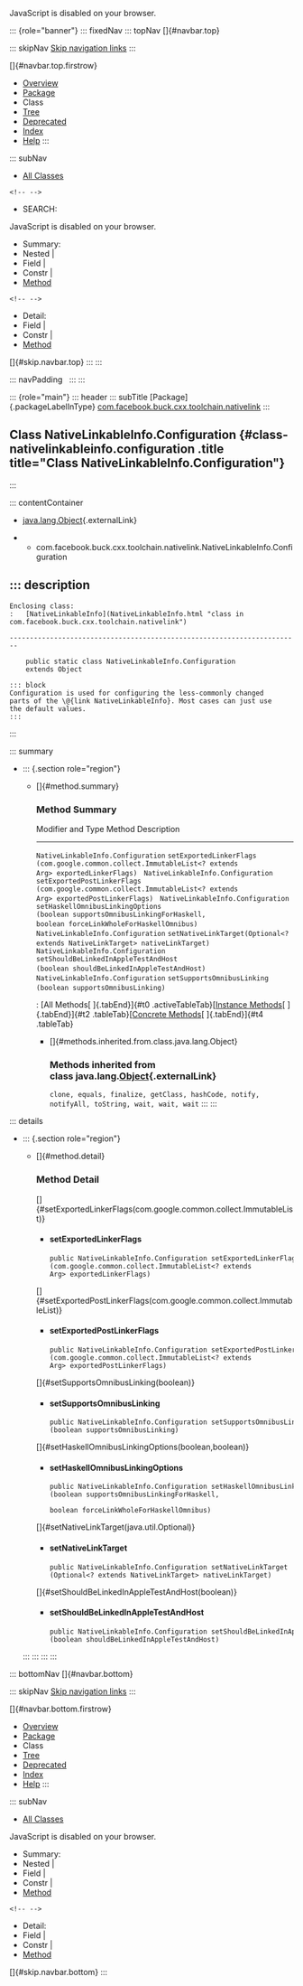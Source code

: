 <div>

JavaScript is disabled on your browser.

</div>

::: {role="banner"}
::: fixedNav
::: topNav
[]{#navbar.top}

::: skipNav
[Skip navigation links](#skip.navbar.top "Skip navigation links")
:::

[]{#navbar.top.firstrow}

-   [Overview](../../../../../../index.html)
-   [Package](package-summary.html)
-   Class
-   [Tree](package-tree.html)
-   [Deprecated](../../../../../../deprecated-list.html)
-   [Index](../../../../../../index-all.html)
-   [Help](../../../../../../help-doc.html)
:::

::: subNav
-   [All Classes](../../../../../../allclasses.html)

```{=html}
<!-- -->
```
-   SEARCH:

<div>

<div>

JavaScript is disabled on your browser.

</div>

</div>

<div>

-   Summary: 
-   Nested \| 
-   Field \| 
-   Constr \| 
-   [Method](#method.summary)

```{=html}
<!-- -->
```
-   Detail: 
-   Field \| 
-   Constr \| 
-   [Method](#method.detail)

</div>

[]{#skip.navbar.top}
:::
:::

::: navPadding
 
:::
:::

::: {role="main"}
::: header
::: subTitle
[Package]{.packageLabelInType} [com.facebook.buck.cxx.toolchain.nativelink](package-summary.html)
:::

## Class NativeLinkableInfo.Configuration {#class-nativelinkableinfo.configuration .title title="Class NativeLinkableInfo.Configuration"}
:::

::: contentContainer
-   [java.lang.Object](http://docs.oracle.com/javase/7/docs/api/java/lang/Object.html?is-external=true "class or interface in java.lang"){.externalLink}

-   -   com.facebook.buck.cxx.toolchain.nativelink.NativeLinkableInfo.Configuration

::: description
-   

    Enclosing class:
    :   [NativeLinkableInfo](NativeLinkableInfo.html "class in com.facebook.buck.cxx.toolchain.nativelink")

    ------------------------------------------------------------------------

        public static class NativeLinkableInfo.Configuration
        extends Object

    ::: block
    Configuration is used for configuring the less-commonly changed
    parts of the \@{link NativeLinkableInfo}. Most cases can just use
    the default values.
    :::
:::

::: summary
-   ::: {.section role="region"}
    -   []{#method.summary}

        ### Method Summary

          Modifier and Type                    Method                                                                                                                                                Description
          ------------------------------------ ----------------------------------------------------------------------------------------------------------------------------------------------------- -------------
          `NativeLinkableInfo.Configuration`   `setExportedLinkerFlags​(com.google.common.collect.ImmutableList<? extends Arg> exportedLinkerFlags)`                                                   
          `NativeLinkableInfo.Configuration`   `setExportedPostLinkerFlags​(com.google.common.collect.ImmutableList<? extends Arg> exportedPostLinkerFlags)`                                           
          `NativeLinkableInfo.Configuration`   `setHaskellOmnibusLinkingOptions​(boolean supportsOmnibusLinkingForHaskell,                                boolean forceLinkWholeForHaskellOmnibus)`    
          `NativeLinkableInfo.Configuration`   `setNativeLinkTarget​(Optional<? extends NativeLinkTarget> nativeLinkTarget)`                                                                           
          `NativeLinkableInfo.Configuration`   `setShouldBeLinkedInAppleTestAndHost​(boolean shouldBeLinkedInAppleTestAndHost)`                                                                        
          `NativeLinkableInfo.Configuration`   `setSupportsOmnibusLinking​(boolean supportsOmnibusLinking)`                                                                                            

          : [All Methods[ ]{.tabEnd}]{#t0 .activeTableTab}[[Instance
          Methods](javascript:show(2);)[ ]{.tabEnd}]{#t2
          .tableTab}[[Concrete
          Methods](javascript:show(8);)[ ]{.tabEnd}]{#t4 .tableTab}

        -   []{#methods.inherited.from.class.java.lang.Object}

            ### Methods inherited from class java.lang.[Object](http://docs.oracle.com/javase/7/docs/api/java/lang/Object.html?is-external=true "class or interface in java.lang"){.externalLink}

            `clone, equals, finalize, getClass, hashCode, notify, notifyAll, toString, wait, wait, wait`
    :::
:::

::: details
-   ::: {.section role="region"}
    -   []{#method.detail}

        ### Method Detail

        []{#setExportedLinkerFlags(com.google.common.collect.ImmutableList)}

        -   #### setExportedLinkerFlags

            ``` methodSignature
            public NativeLinkableInfo.Configuration setExportedLinkerFlags​(com.google.common.collect.ImmutableList<? extends Arg> exportedLinkerFlags)
            ```

        []{#setExportedPostLinkerFlags(com.google.common.collect.ImmutableList)}

        -   #### setExportedPostLinkerFlags

            ``` methodSignature
            public NativeLinkableInfo.Configuration setExportedPostLinkerFlags​(com.google.common.collect.ImmutableList<? extends Arg> exportedPostLinkerFlags)
            ```

        []{#setSupportsOmnibusLinking(boolean)}

        -   #### setSupportsOmnibusLinking

            ``` methodSignature
            public NativeLinkableInfo.Configuration setSupportsOmnibusLinking​(boolean supportsOmnibusLinking)
            ```

        []{#setHaskellOmnibusLinkingOptions(boolean,boolean)}

        -   #### setHaskellOmnibusLinkingOptions

            ``` methodSignature
            public NativeLinkableInfo.Configuration setHaskellOmnibusLinkingOptions​(boolean supportsOmnibusLinkingForHaskell,
                                                                                    boolean forceLinkWholeForHaskellOmnibus)
            ```

        []{#setNativeLinkTarget(java.util.Optional)}

        -   #### setNativeLinkTarget

            ``` methodSignature
            public NativeLinkableInfo.Configuration setNativeLinkTarget​(Optional<? extends NativeLinkTarget> nativeLinkTarget)
            ```

        []{#setShouldBeLinkedInAppleTestAndHost(boolean)}

        -   #### setShouldBeLinkedInAppleTestAndHost

            ``` methodSignature
            public NativeLinkableInfo.Configuration setShouldBeLinkedInAppleTestAndHost​(boolean shouldBeLinkedInAppleTestAndHost)
            ```
    :::
:::
:::
:::

::: bottomNav
[]{#navbar.bottom}

::: skipNav
[Skip navigation links](#skip.navbar.bottom "Skip navigation links")
:::

[]{#navbar.bottom.firstrow}

-   [Overview](../../../../../../index.html)
-   [Package](package-summary.html)
-   Class
-   [Tree](package-tree.html)
-   [Deprecated](../../../../../../deprecated-list.html)
-   [Index](../../../../../../index-all.html)
-   [Help](../../../../../../help-doc.html)
:::

::: subNav
-   [All Classes](../../../../../../allclasses.html)

<div>

<div>

JavaScript is disabled on your browser.

</div>

</div>

<div>

-   Summary: 
-   Nested \| 
-   Field \| 
-   Constr \| 
-   [Method](#method.summary)

```{=html}
<!-- -->
```
-   Detail: 
-   Field \| 
-   Constr \| 
-   [Method](#method.detail)

</div>

[]{#skip.navbar.bottom}
:::

